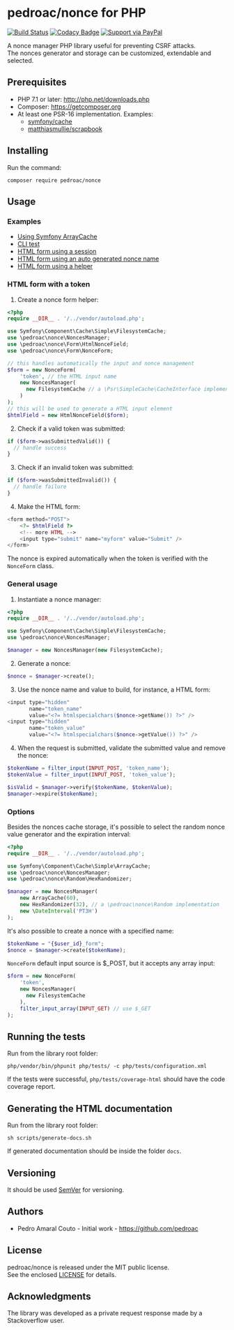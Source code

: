 # pedroac/nonce for PHP

[![Build Status](https://travis-ci.org/pedroac/nonce4php.svg?branch=master)](https://travis-ci.org/pedroac/nonce4php)
[![Codacy Badge](https://api.codacy.com/project/badge/Grade/d099b114ef4f4d99bb1f39a8064aa8c4)](https://app.codacy.com/app/pedroac/nonce4php?utm_source=github.com&utm_medium=referral&utm_content=pedroac/nonce4php&utm_campaign=badger)
[![Support via PayPal](https://img.shields.io/badge/Donate-PayPal-green.svg)](http://paypal.me/pedroac)

A nonce manager PHP library useful for preventing CSRF attacks.  
The nonces generator and storage can be customized, extendable and selected.

## Prerequisites

- PHP 7.1 or later: http://php.net/downloads.php
- Composer: https://getcomposer.org
- At least one PSR-16 implementation. Examples:
  - [symfony/cache](https://packagist.org/packages/symfony/cache)
  - [matthiasmullie/scrapbook](https://packagist.org/packages/matthiasmullie/scrapbook)

## Installing

Run the command:

`composer require pedroac/nonce`

## Usage

### Examples

- [Using Symfony ArrayCache](php/examples/manager.php)
- [CLI test](php/examples/cli-manager-test.php)
- [HTML form using a session](php/examples/phtml-manager-test.php)
- [HTML form using an auto generated nonce name](php/examples/phtml-auto-nonce-name.php)
- [HTML form using a helper](php/examples/phtml-easy-form.php)

### HTML form with a token

1) Create a nonce form helper:
```php
<?php
require __DIR__ . '/../vendor/autoload.php';

use Symfony\Component\Cache\Simple\FilesystemCache;
use \pedroac\nonce\NoncesManager;
use \pedroac\nonce\Form\HtmlNonceField;
use \pedroac\nonce\Form\NonceForm;

// this handles automatically the input and nonce management
$form = new NonceForm(
    'token', // the HTML input name
    new NoncesManager(
      new FilesystemCache // a \Psr\SimpleCache\CacheInterface implementation
    )
);
// this will be used to generate a HTML input element
$htmlField = new HtmlNonceField($form);
```

2) Check if a valid token was submitted:
```php
if ($form->wasSubmittedValid()) {
  // handle success
}
```

3) Check if an invalid token was submitted:
```php
if ($form->wasSubmittedInvalid()) {
  // handle failure
}
```

4) Make the HTML form:
```php
<form method="POST">
    <?= $htmlField ?>
    <!-- more HTML -->
    <input type="submit" name="myform" value="Submit" />
</form>
```

The nonce is expired automatically when the token is verified with the `NonceForm` class.

### General usage

1) Instantiate a nonce manager:
```php
<?php
require __DIR__ . '/../vendor/autoload.php';

use Symfony\Component\Cache\Simple\FilesystemCache;
use \pedroac\nonce\NoncesManager;

$manager = new NoncesManager(new FilesystemCache);
```

2) Generate a nonce:
```php
$nonce = $manager->create();
```

3) Use the nonce name and value to build, for instance, a HTML form:
```php
<input type="hidden"
       name="token_name"
       value="<?= htmlspecialchars($nonce->getName()) ?>" />
<input type="hidden"
       name="token_value"
       value="<?= htmlspecialchars($nonce->getValue()) ?>" />
```

4) When the request is submitted, validate the submitted value and remove the nonce:
```php
$tokenName = filter_input(INPUT_POST, 'token_name');
$tokenValue = filter_input(INPUT_POST, 'token_value');

$isValid = $manager->verify($tokenName, $tokenValue);
$manager->expire($tokenName);
```

### Options

Besides the nonces cache storage, it's possible to select the random nonce value generator and the expiration interval: 

```php
<?php
require __DIR__ . '/../vendor/autoload.php';

use Symfony\Component\Cache\Simple\ArrayCache;
use \pedroac\nonce\NoncesManager;
use \pedroac\nonce\Random\HexRandomizer;

$manager = new NoncesManager(
    new ArrayCache(60),
    new HexRandomizer(32), // a \pedroac\nonce\Random implementation
    new \DateInterval('PT3H')
);
```

It's also possible to create a nonce with a specified name:

```php
$tokenName = "{$user_id}_form";
$nonce = $manager->create($tokenName);
```

`NonceForm` default input source is $_POST, but it accepts any array input:
```php
$form = new NonceForm(
    'token',
    new NoncesManager(
      new FilesystemCache
    ),
    filter_input_array(INPUT_GET) // use $_GET
);
```

## Running the tests

Run from the library root folder:

`php/vendor/bin/phpunit php/tests/ -c php/tests/configuration.xml`

If the tests were successful, `php/tests/coverage-html` should have the code coverage report.

## Generating the HTML documentation

Run from the library root folder:

`sh scripts/generate-docs.sh`

If generated documentation should be inside the folder `docs`.

## Versioning

It should be used [SemVer](http://semver.org/) for versioning.

## Authors

- Pedro Amaral Couto - Initial work - https://github.com/pedroac

## License

pedroac/nonce is released under the MIT public license.  
See the enclosed [LICENSE](LICENSE) for details.

## Acknowledgments

The library was developed as a private request response made by a Stackoverflow user.